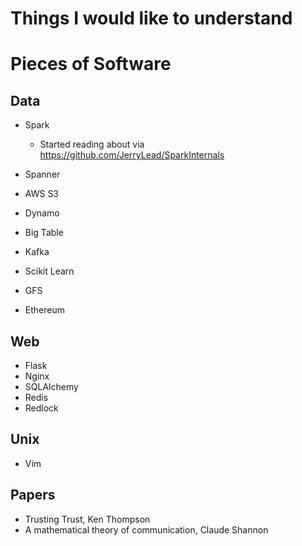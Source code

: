 # Things I would like to understand

# Pieces of Software

## Data

* Spark
    * Started reading about via https://github.com/JerryLead/SparkInternals

* Spanner
* AWS S3
* Dynamo
* Big Table
* Kafka
* Scikit Learn
* GFS
* Ethereum


## Web

* Flask
* Nginx
* SQLAlchemy
* Redis
* Redlock

## Unix

* Vim



## Papers

* Trusting Trust, Ken Thompson
* A mathematical theory of communication, Claude Shannon
